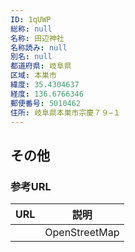 ```yaml
---
ID: 1qUWP
総称: null
名称: 田辺神社
名称読み: null
別名: null
都道府県: 岐阜県
区域: 本巣市
緯度: 35.4304637
経度: 136.6766346
郵便番号: 5010462
住所: 岐阜県本巣市宗慶７９−１
---
```


## その他

### 参考URL

| URL | 説明          |
| --- | ------------- |
|     | OpenStreetMap |
